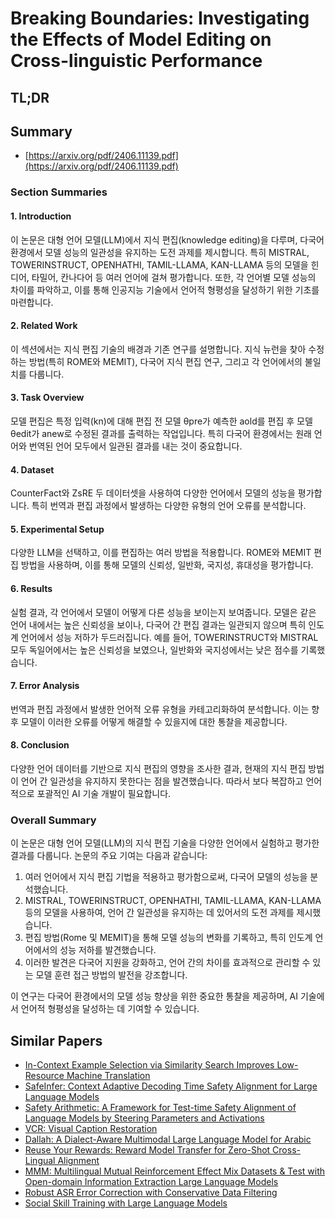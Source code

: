 # Breaking Boundaries: Investigating the Effects of Model Editing on Cross-linguistic Performance
## TL;DR
## Summary
- [https://arxiv.org/pdf/2406.11139.pdf](https://arxiv.org/pdf/2406.11139.pdf)

### Section Summaries

#### 1. Introduction
이 논문은 대형 언어 모델(LLM)에서 지식 편집(knowledge editing)을 다루며, 다국어 환경에서 모델 성능의 일관성을 유지하는 도전 과제를 제시합니다. 특히 MISTRAL, TOWERINSTRUCT, OPENHATHI, TAMIL-LLAMA, KAN-LLAMA 등의 모델을 힌디어, 타밀어, 칸나다어 등 여러 언어에 걸쳐 평가합니다. 또한, 각 언어별 모델 성능의 차이를 파악하고, 이를 통해 인공지능 기술에서 언어적 형평성을 달성하기 위한 기초를 마련합니다.

#### 2. Related Work
이 섹션에서는 지식 편집 기술의 배경과 기존 연구를 설명합니다. 지식 뉴런을 찾아 수정하는 방법(특히 ROME와 MEMIT), 다국어 지식 편집 연구, 그리고 각 언어에서의 불일치를 다룹니다.

#### 3. Task Overview
모델 편집은 특정 입력(kn)에 대해 편집 전 모델 θpre가 예측한 aold를 편집 후 모델 θedit가 anew로 수정된 결과를 출력하는 작업입니다. 특히 다국어 환경에서는 원래 언어와 번역된 언어 모두에서 일관된 결과를 내는 것이 중요합니다.

#### 4. Dataset
CounterFact와 ZsRE 두 데이터셋을 사용하여 다양한 언어에서 모델의 성능을 평가합니다. 특히 번역과 편집 과정에서 발생하는 다양한 유형의 언어 오류를 분석합니다.

#### 5. Experimental Setup
다양한 LLM을 선택하고, 이를 편집하는 여러 방법을 적용합니다. ROME와 MEMIT 편집 방법을 사용하며, 이를 통해 모델의 신뢰성, 일반화, 국지성, 휴대성을 평가합니다.

#### 6. Results
실험 결과, 각 언어에서 모델이 어떻게 다른 성능을 보이는지 보여줍니다. 모델은 같은 언어 내에서는 높은 신뢰성을 보이나, 다국어 간 편집 결과는 일관되지 않으며 특히 인도계 언어에서 성능 저하가 두드러집니다. 예를 들어, TOWERINSTRUCT와 MISTRAL 모두 독일어에서는 높은 신뢰성을 보였으나, 일반화와 국지성에서는 낮은 점수를 기록했습니다.

#### 7. Error Analysis
번역과 편집 과정에서 발생한 언어적 오류 유형을 카테고리화하여 분석합니다. 이는 향후 모델이 이러한 오류를 어떻게 해결할 수 있을지에 대한 통찰을 제공합니다.

#### 8. Conclusion
다양한 언어 데이터를 기반으로 지식 편집의 영향을 조사한 결과, 현재의 지식 편집 방법이 언어 간 일관성을 유지하지 못한다는 점을 발견했습니다. 따라서 보다 복잡하고 언어적으로 포괄적인 AI 기술 개발이 필요합니다.

### Overall Summary

이 논문은 대형 언어 모델(LLM)의 지식 편집 기술을 다양한 언어에서 실험하고 평가한 결과를 다룹니다. 논문의 주요 기여는 다음과 같습니다:

1. 여러 언어에서 지식 편집 기법을 적용하고 평가함으로써, 다국어 모델의 성능을 분석했습니다.
2. MISTRAL, TOWERINSTRUCT, OPENHATHI, TAMIL-LLAMA, KAN-LLAMA 등의 모델을 사용하여, 언어 간 일관성을 유지하는 데 있어서의 도전 과제를 제시했습니다.
3. 편집 방법(Rome 및 MEMIT)을 통해 모델 성능의 변화를 기록하고, 특히 인도계 언어에서의 성능 저하를 발견했습니다.
4. 이러한 발견은 다국어 지원을 강화하고, 언어 간의 차이를 효과적으로 관리할 수 있는 모델 훈련 접근 방법의 발전을 강조합니다.

이 연구는 다국어 환경에서의 모델 성능 향상을 위한 중요한 통찰을 제공하며, AI 기술에서 언어적 형평성을 달성하는 데 기여할 수 있습니다. 

## Similar Papers
- [In-Context Example Selection via Similarity Search Improves Low-Resource Machine Translation](2408.00397.md)
- [SafeInfer: Context Adaptive Decoding Time Safety Alignment for Large Language Models](2406.12274.md)
- [Safety Arithmetic: A Framework for Test-time Safety Alignment of Language Models by Steering Parameters and Activations](2406.11801.md)
- [VCR: Visual Caption Restoration](2406.06462.md)
- [Dallah: A Dialect-Aware Multimodal Large Language Model for Arabic](2407.18129.md)
- [Reuse Your Rewards: Reward Model Transfer for Zero-Shot Cross-Lingual Alignment](2404.12318.md)
- [MMM: Multilingual Mutual Reinforcement Effect Mix Datasets & Test with Open-domain Information Extraction Large Language Models](2407.10953.md)
- [Robust ASR Error Correction with Conservative Data Filtering](2407.13300.md)
- [Social Skill Training with Large Language Models](2404.04204.md)
